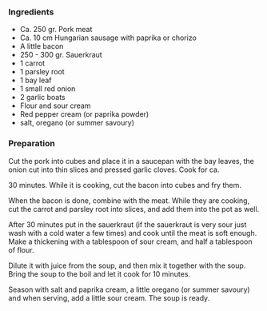 
### Ingredients
- Ca. 250 gr. Pork meat
- Ca. 10 cm Hungarian sausage with paprika or chorizo
- A little bacon
- 250 - 300 gr. Sauerkraut
- 1 carrot
- 1 parsley root
- 1 bay leaf
- 1 small red onion
- 2 garlic boats
- Flour and sour cream
- Red pepper cream (or paprika powder)
- salt, oregano (or summer savoury)

### Preparation
Cut the pork into cubes and place it in a saucepan with the bay leaves, the onion cut into thin slices and pressed garlic cloves. Cook for ca.

 30 minutes. While it is cooking, cut the bacon into cubes and fry them.

 When the bacon is done, combine with the meat. While they are cooking, cut the carrot and parsley root into slices, and add them into the pot as well.

 After 30 minutes put in the sauerkraut (if the sauerkraut is very sour just wash with a cold water a few times) and cook until the meat is soft enough. Make a thickening with a tablespoon of sour cream, and half a tablespoon of flour.

 Dilute it with juice from the soup, and then mix it together with the soup. Bring the soup to the boil and let it cook for 10 minutes.

 Season with salt and paprika cream, a little oregano (or summer savoury) and when serving, add a little sour cream. The soup is ready.

  
